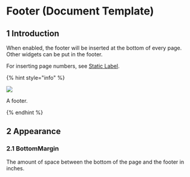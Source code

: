 # Footer (Document Template)

## 1 Introduction

When enabled, the footer will be inserted at the bottom of every page. Other widgets can be put in the footer.

For inserting page numbers, see [Static Label](static-label-document-template).

{% hint style="info" %}

![](attachments/document-templates/918235.png)

A footer.

{% endhint %}

## 2 Appearance

### 2.1 BottomMargin

The amount of space between the bottom of the page and the footer in inches.

